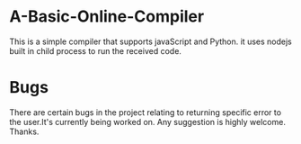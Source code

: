 # A-Basic-Online-Compiler

This is a simple compiler that supports javaScript and Python. it uses nodejs built in child process to run the received code. 

# Bugs

There are certain bugs in the project relating to returning specific error to the user.It's currently being worked on. Any suggestion is highly welcome. Thanks.
